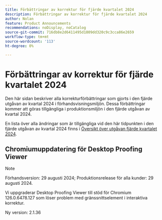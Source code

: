 ```yaml
---
title: Förbättringar av korrektur för fjärde kvartalet 2024
description: Förbättringar av korrektur för fjärde kvartalet 2024
author: Nolan
feature: Product Announcements
recommendations: noDisplay, noCatalog
source-git-commit: 716db8e2d6411495d1809dd320c9c3cca86e2659
workflow-type: tm+mt
source-wordcount: '113'
ht-degree: 0%

---
```


# Förbättringar av korrektur för fjärde kvartalet 2024

Den här sidan beskriver alla korrekturförbättringar som gjorts i den fjärde utgåvan av kvartal 2024 i förhandsvisningsmiljön. Dessa förbättringar kommer att göras tillgängliga i produktionsmiljön i den fjärde utgåvan av kvartal 2024.

En lista över alla ändringar som är tillgängliga vid den här tidpunkten i den fjärde utgåvan av kvartal 2024 finns i [Översikt över utgåvan fjärde kvartalet 2024](/help/quicksilver/product-announcements/product-releases/24-q4-release-activity/24-q4-release-overview.md).

## Chromiumuppdatering för Desktop Proofing Viewer

>[!NOTE]
>
>Förhandsversion: 29 augusti 2024; Produktionsrelease för alla kunder: 29 augusti 2024.

Vi uppgraderar Desktop Proofing Viewer till stöd för Chromium 126.0.6478.127 som löser problem med gränssnittselement i interaktiva korrektur.

Ny version: 2.1.36
